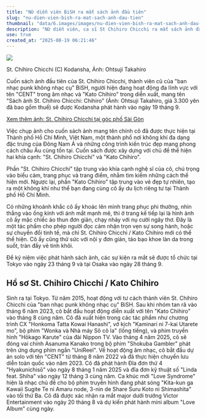 ```yaml
---
title: "Nữ diễn viên BiSH ra mắt sách ảnh đầu tiên"
slug: "nu-dien-vien-bish-ra-mat-sach-anh-dau-tien"
thumbnail: "data/6.images/images/nu-dien-vien-bish-ra-mat-sach-anh-dau-tien.webp"
description: "Nữ diễn viên, ca sĩ St Chihiro Chicchi ra mắt sách ảnh đầu tiên chụp tại TP HCM, thể hiện hai khía cạnh nghệ sĩ và cá nhân, bao gồm cả những shoot ảnh nội y táo bạo."
use: true
created_at: "2025-08-19 06:21:46"
---
```


![](/images/20250818-11669497-maidonans-000-1-view.webp)

St. Chihiro Chicchi (C) Kodansha, Ảnh: Ohtsuji Takahiro

Cuốn sách ảnh đầu tiên của St. Chihiro Chicchi, thành viên cũ của "ban nhạc punk không nhạc cụ" BiSH, người hiện đang hoạt động đa lĩnh vực với tên "CENT" trong âm nhạc và "Kato Chihiro" trong diễn xuất, mang tên "Sách ảnh St. Chihiro Chicchi: Chihiro" (Ảnh: Ohtsuji Takahiro, giá 3.300 yên đã bao gồm thuế) sẽ được Kodansha phát hành vào ngày 19 tháng 9.

[Xem thêm ảnh: St. Chihiro Chicchi tại góc phố Sài Gòn](https://maidonanews.jp/article/15943124?p=29875486&ro=15943124&ri=0)

Việc chụp ảnh cho cuốn sách ảnh mang tên chính cô đã được thực hiện tại Thành phố Hồ Chí Minh, Việt Nam, một thành phố nơi không khí đa dạng đặc trưng của Đông Nam Á và những công trình kiến trúc đẹp mang phong cách châu Âu cùng tồn tại. Cuốn sách được xây dựng với chủ đề thể hiện hai khía cạnh: "St. Chihiro Chicchi" và "Kato Chihiro".

Phần "St. Chihiro Chicchi" tập trung vào khía cạnh nghệ sĩ của cô, chú trọng vào biểu cảm, trang phục và trang điểm, nhằm tìm kiếm những cách thể hiện mới. Ngược lại, phần "Kato Chihiro" tập trung vào vẻ đẹp tự nhiên, tạo ra một không khí như thể bạn đang cùng cô ấy du lịch riêng tư tại Thành phố Hồ Chí Minh.

Có những khoảnh khắc cô ấy khoác lên mình trang phục phi thường, nhìn thẳng vào ống kính với ánh mắt mạnh mẽ, thì ở trang kế tiếp lại là hình ảnh cô ấy mặc chiếc áo thun đơn giản, chạy nhảy với nụ cười ngây thơ. Đây là một tác phẩm cho phép người đọc cảm nhận trọn vẹn sự song hành, hoặc sự chuyển đổi tinh tế, mà chỉ St. Chihiro Chicchi / Kato Chihiro mới có thể thể hiện. Cô ấy cũng thử sức với nội y đơn giản, táo bạo khoe làn da trong suốt, tràn đầy vẻ tinh khôi.

Để kỷ niệm việc phát hành sách ảnh, các sự kiện ra mắt sẽ được tổ chức tại Tokyo vào ngày 23 tháng 9 và tại Osaka vào ngày 28 tháng 9.

## Hồ sơ St. Chihiro Chicchi / Kato Chihiro

Sinh ra tại Tokyo. Từ năm 2015, hoạt động với tư cách thành viên St. Chihiro Chicchi của "ban nhạc punk không nhạc cụ" BiSH. Sau khi nhóm tan rã vào tháng 6 năm 2023, cô bắt đầu hoạt động diễn xuất với tên "Kato Chihiro" vào tháng 8 cùng năm. Cô đã xuất hiện trong các tác phẩm như chương trình CX "Honkoma Tatta Kowai Hanashi", vở kịch "Kaminari ni 7-kai Utarete mo", bộ phim "Wonka và Nhà máy Sô cô la" (lồng tiếng), và phim truyền hình "Hōkago Karute" của đài Nippon TV. Vào tháng 4 năm 2025, cô sẽ đóng vai chính Asanuma Kanako trong bộ phim "Shokuba Gambler" phát trên ứng dụng phim ngắn "UniReel". Về hoạt động âm nhạc, cô bắt đầu dự án solo với tên "CENT" từ tháng 8 năm 2022 và đã thực hiện chuyến lưu diễn toàn quốc vào năm 2023. Cô đã phát hành Đĩa đơn thứ 4 "Hyakunichisō" vào ngày 8 tháng 1 năm 2025 và đĩa đơn kỹ thuật số "Linda feat. Shiha" vào ngày 12 tháng 3 cùng năm. Ca khúc mới "Love Syndrome" hiện là nhạc chủ đề cho bộ phim truyền hình đang phát sóng "Kita-kun ga Kawaii Sugite Te ni Amaru node, 3-nin de Share Suru Koto ni Shimashita" vào tối thứ Ba. Cô đã được xác nhận ra mắt major dưới trướng Victor Entertainment vào ngày 20 tháng 8 và dự kiến phát hành mini album "Love Album" cùng ngày.